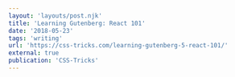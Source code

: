```yaml
---
layout: 'layouts/post.njk'
title: 'Learning Gutenberg: React 101'
date: '2018-05-23'
tags: 'writing'
url: 'https://css-tricks.com/learning-gutenberg-5-react-101/'
external: true
publication: 'CSS-Tricks'
---
```

